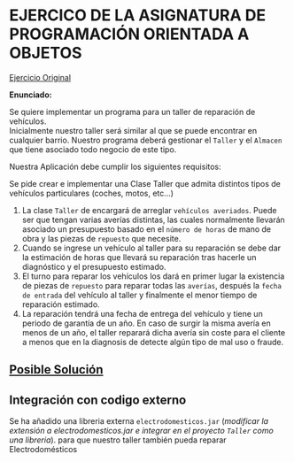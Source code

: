 # EJERCICO DE LA ASIGNATURA DE PROGRAMACIÓN ORIENTADA A OBJETOS

[Ejercicio Original](github.com/Awes0meM4n/codigoHijosDelSpectrum/tree/master/Java/practicas/AsistenciaMotor#pr%C3%A1ctica-taller)

**Enunciado:**

Se quiere implementar un programa para un taller de reparación de vehículos.   
Inicialmente nuestro taller será similar al que se puede encontrar en cualquier barrio.
Nuestro programa deberá gestionar el `Taller` y el `Almacen` que tiene asociado todo negocio de este tipo.  

Nuestra Aplicación debe cumplir los siguientes requisitos:   

Se pide crear e implementar una Clase Taller que admita distintos tipos de vehículos particulares (coches, motos, etc...)  

1. La clase `Taller` de encargará de arreglar `vehículos averiados`. Puede ser que tengan varias averías distintas, las cuales normalmente llevarán asociado un presupuesto basado en el `número de horas` de mano de obra y las piezas de `repuesto` que necesite.  
1. Cuando se ingrese un vehículo al taller para su reparación se debe dar la estimación de horas que llevará su reparación tras hacerle un diagnóstico y el presupuesto estimado.  
1. El turno para reparar los vehículos los dará en primer lugar la existencia de piezas de `repuesto` para reparar todas las `averías`, después la `fecha de entrada` del vehículo al taller y finalmente el menor tiempo de reparación estimado.
1. La reparación tendrá una fecha de entrega del vehículo y tiene un periodo de garantía de un año. En caso de surgir la misma avería en menos de un año, el taller reparará dicha avería sin coste para el cliente a menos que en la diagnosis de detecte algún tipo de mal uso o fraude.


## [Posible Solución](./Solucion.md)

## Integración con codigo externo
Se ha añadido una libreria externa `electrodomesticos.jar` (_modificar la extensión a electrodomesticos.jar e integrar en el proyecto `Taller` como una libreria_). para que nuestro taller también pueda reparar Electrodomésticos
